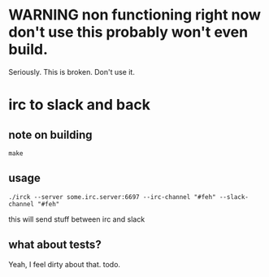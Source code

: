
# WARNING non functioning right now don't use this probably won't even build.

Seriously.  This is broken.  Don't use it.



# irc to slack and back

## note on building

```
make
```

## usage

```
./irck --server some.irc.server:6697 --irc-channel "#feh" --slack-channel "#feh"
```

this will send stuff between irc and slack

## what about tests?

Yeah, I feel dirty about that.  todo.

